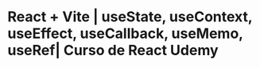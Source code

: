 # React + Vite  | useState, useContext, useEffect, useCallback, useMemo, useRef| Curso de React Udemy
